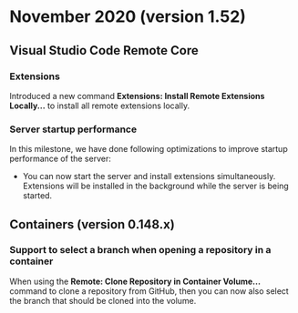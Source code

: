 # November 2020 (version 1.52)

## Visual Studio Code Remote Core

### Extensions

Introduced a new command **Extensions: Install Remote Extensions Locally...** to install all remote extensions locally.

### Server startup performance

In this milestone, we have done following optimizations to improve startup performance of the server:

- You can now start the server and install extensions simultaneously. Extensions will be installed in the background while the server is being started.

## Containers (version 0.148.x)

### Support to select a branch when opening a repository in a container

When using the **Remote: Clone Repository in Container Volume...** command to clone a repository from GitHub, then you can now also select the branch that should be cloned into the volume.
